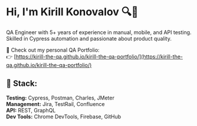 # Hi, I'm Kirill Konovalov 🔍🐞

QA Engineer with 5+ years of experience in manual, mobile, and API testing.  
Skilled in Cypress automation and passionate about product quality.

🚀 Check out my personal QA Portfolio:  
👉 [https://kirill-the-qa.github.io/kirill-the-qa-portfolio/](https://kirill-the-qa.github.io/kirill-the-qa-portfolio/)

## 🧰 Stack:
**Testing:** Cypress, Postman, Charles, JMeter  
**Management:** Jira, TestRail, Confluence  
**API:** REST, GraphQL  
**Dev Tools:** Chrome DevTools, Firebase, GitHub  
